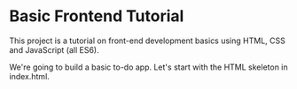 # Basic Frontend Tutorial

This project is a tutorial on front-end development basics using HTML, CSS and
JavaScript (all ES6).

We're going to build a basic to-do app. Let's start with the HTML skeleton in
index.html.
